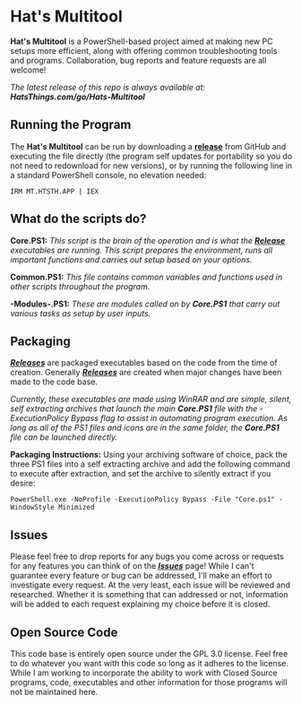 # Hat's Multitool

**Hat's Multitool** is a PowerShell-based project aimed at making new PC setups more efficient, along with offering common troubleshooting tools and programs. Collaboration, bug reports and feature requests are all welcome!

*The latest release of this repo is always available at:* ***HatsThings.com/go/Hats-Multitool***

## Running the Program

The **Hat's Multitool** can be run by downloading a **[release](https://github.com/TylerHats/Hats-Multitool/releases)** from GitHub and executing the file directly (the program self updates for portability so you do not need to redownload for new versions), or by running the following line in a standard PowerShell console, no elevation needed:

    IRM MT.HTSTH.APP | IEX

## What do the scripts do?

**Core.PS1:** *This script is the brain of the operation and is what the* ***[Release](https://github.com/TylerHats/Hats-Multitool/releases)*** *executables are running. This script prepares the environment, runs all important functions and carries out setup based on your options.*

**Common.PS1:** *This file contains common variables and functions used in other scripts throughout the program.*

**-Modules-.PS1:** *These are modules called on by* ***Core.PS1*** *that carry out various tasks as setup by user inputs.*

## Packaging

***[Releases](https://github.com/TylerHats/Hats-Multitool/releases)*** are packaged executables based on the code from the time of creation. Generally ***[Releases](https://github.com/TylerHats/Hats-Multitool/releases)*** are created when major changes have been made to the code base.

*Currently, these executables are made using WinRAR and are simple, silent, self extracting archives that launch the main* ***Core.PS1*** *file with the -ExecutionPolicy Bypass flag to assist in automating program execution. As long as all of the PS1 files and icons are in the same folder, the* ***Core.PS1*** *file can be launched directly.*

**Packaging Instructions:**
Using your archiving software of choice, pack the three PS1 files into a self extracting archive and add the following command to execute after extraction, and set the archive to silently extract if you desire:

    PowerShell.exe -NoProfile -ExecutionPolicy Bypass -File "Core.ps1" -WindowStyle Minimized

## Issues

Please feel free to drop reports for any bugs you come across or requests for any features you can think of on the ***[Issues](https://github.com/TylerHats/Hats-Multitool/issues)*** page! While I can't guarantee every feature or bug can be addressed, I'll make an effort to investigate every request. At the very least, each issue will be reviewed and researched. Whether it is something that can addressed or not, information will be added to each request explaining my choice before it is closed.

## Open Source Code

This code base is entirely open source under the GPL 3.0 license. Feel free to do whatever you want with this code so long as it adheres to the license. While I am working to incorporate the ability to work with Closed Source programs, code, executables and other information for those programs will not be maintained here.
